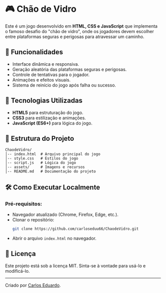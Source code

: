 # 🎮 Chão de Vidro

Este é um jogo desenvolvido em **HTML, CSS e JavaScript** que implementa o famoso desafio do "chão de vidro", onde os jogadores devem escolher entre plataformas seguras e perigosas para atravessar um caminho.

## 📌 Funcionalidades
- Interface dinâmica e responsiva.
- Geração aleatória das plataformas seguras e perigosas.
- Controle de tentativas para o jogador.
- Animações e efeitos visuais.
- Sistema de reinício do jogo após falha ou sucesso.

## 🚀 Tecnologias Utilizadas
- **HTML5** para estruturação do jogo.
- **CSS3** para estilização e animações.
- **JavaScript (ES6+)** para lógica do jogo.

## 📂 Estrutura do Projeto
```
ChaodeVidro/
│-- index.html  # Arquivo principal do jogo
│-- style.css   # Estilos do jogo
│-- script.js   # Lógica do jogo
│-- assets/     # Imagens e recursos
│-- README.md   # Documentação do projeto
```

## 🛠 Como Executar Localmente

### Pré-requisitos:
- Navegador atualizado (Chrome, Firefox, Edge, etc.).
- Clonar o repositório:
  ```sh
  git clone https://github.com/carloseduu66/ChaodeVidro.git
  ```
- Abrir o arquivo `index.html` no navegador.

## 📝 Licença
Este projeto está sob a licença MIT. Sinta-se à vontade para usá-lo e modificá-lo.

---
Criado por [Carlos Eduardo](https://github.com/carloseduu66).

